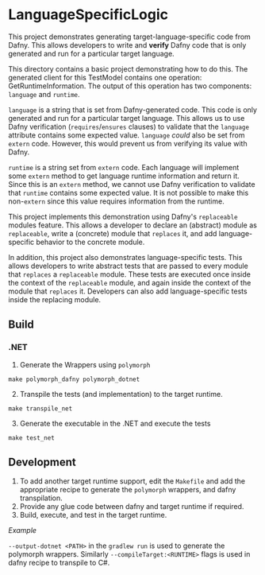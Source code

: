 # LanguageSpecificLogic

This project demonstrates generating target-language-specific code from Dafny.
This allows developers to write and **verify** Dafny code 
that is only generated and run 
for a particular target language.

This directory contains a basic project demonstrating how to do this.
The generated client for this TestModel contains one operation: GetRuntimeInformation.
The output of this operation has two components: `language` and `runtime`.

`language` is a string that is set from Dafny-generated code.
This code is only generated and run for a particular target language.
This allows us to use Dafny verification (`requires`/`ensures` clauses)
to validate that the `language` attribute contains some expected value.
`language` *could* also be set from `extern` code.
However, this would prevent us from verifying its value with Dafny.

`runtime` is a string set from `extern` code.
Each language will implement some `extern` method to get language runtime information and return it.
Since this is an `extern` method, we cannot use Dafny verification
to validate that `runtime` contains some expected value.
It is not possible to make this non-`extern` since this value requires information from the runtime.

This project implements this demonstration using Dafny's `replaceable` modules feature.
This allows a developer to declare an (abstract) module as `replaceable`,
write a (concrete) module that `replaces` it,
and add language-specific behavior to the concrete module.

In addition, this project also demonstrates language-specific tests.
This allows developers to write abstract tests that are passed to every module that `replaces` a `replaceable` module.
These tests are executed once inside the context of the `replaceable` module,
and again inside the context of the module that `replaces` it.
Developers can also add language-specific tests inside the replacing module.

## Build
### .NET
1. Generate the Wrappers using `polymorph`
```
make polymorph_dafny polymorph_dotnet
```

2. Transpile the tests (and implementation) to the target runtime.
```
make transpile_net
```

3. Generate the executable in the .NET and execute the tests
```
make test_net
```

## Development
1. To add another target runtime support, edit the `Makefile` and add the appropriate recipe to generate the `polymorph` wrappers, and dafny transpilation.
2. Provide any glue code between dafny and target runtime if required.
3. Build, execute, and test in the target runtime.

*Example*

`--output-dotnet <PATH>` in the `gradlew run` is used to generate the polymorph wrappers. Similarly `--compileTarget:<RUNTIME>` flags is used in dafny recipe to transpile to C#.
